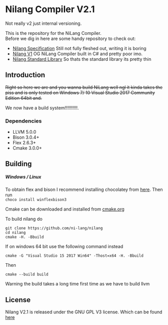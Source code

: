 # Nilang Compiler V2.1
Not really v2 just internal versioning.

This is the repository for the NiLang Compiler.  
Before we dig in here are some handy repository to check out:
* [Nilang Specification](https://github.com/tompinn23/NI-Spec) Still not fully fleshed out, writing it is boring
* [Nilang V1](https://github.com/tompinn23/NiLang) OG NiLang Compiler built in C# and pretty poor imo.
* [Nilang Standard Library](https://github.com/tompinn23/NiLang-Standard-Library) So thats the standard library its pretty thin 

## Introduction

~~Right so here we are and you wanna build NiLang well ngl it kinda takes the piss and is only tested on Windows 7/ 10 Visual Studio 2017 Community Edition 64bit and.~~

We now have a build system!!!!!!!!!!.

### Dependencies
* LLVM 5.0.0
* Bison 3.0.4+
* Flex 2.6.3+
* Cmake 3.0.0+

## Building

##### Windows / Linux
  
To obtain flex and bison I recommend installing chocolatey from [here](https://chocolatey.org/install). Then run  
```choco install winflexbison3```

Cmake can be downloaded and installed from [cmake.org](https://cmake.org/download/)  

To build nilang do
```
git clone https://github.com/ni-lang/nilang
cd nilang
cmake -H. -Bbuild
```
If on windows 64 bit use the following command instead
```
cmake -G "Visual Studio 15 2017 Win64" -Thost=x64 -H. -Bbuild
```
Then
```
cmake --build build
```
Warning the build takes a long time first time as we have to build llvm
## License

Nilang V2.1 is released under the GNU GPL V3 license. Which can be found [here](https://www.gnu.org/licenses/gpl-3.0.en.html)

